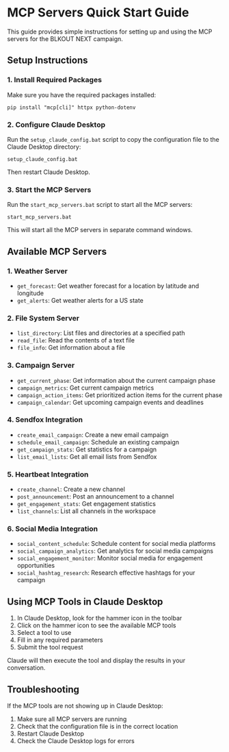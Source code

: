# MCP Servers Quick Start Guide

This guide provides simple instructions for setting up and using the MCP servers for the BLKOUT NEXT campaign.

## Setup Instructions

### 1. Install Required Packages

Make sure you have the required packages installed:

```
pip install "mcp[cli]" httpx python-dotenv
```

### 2. Configure Claude Desktop

Run the `setup_claude_config.bat` script to copy the configuration file to the Claude Desktop directory:

```
setup_claude_config.bat
```

Then restart Claude Desktop.

### 3. Start the MCP Servers

Run the `start_mcp_servers.bat` script to start all the MCP servers:

```
start_mcp_servers.bat
```

This will start all the MCP servers in separate command windows.

## Available MCP Servers

### 1. Weather Server
- `get_forecast`: Get weather forecast for a location by latitude and longitude
- `get_alerts`: Get weather alerts for a US state

### 2. File System Server
- `list_directory`: List files and directories at a specified path
- `read_file`: Read the contents of a text file
- `file_info`: Get information about a file

### 3. Campaign Server
- `get_current_phase`: Get information about the current campaign phase
- `campaign_metrics`: Get current campaign metrics
- `campaign_action_items`: Get prioritized action items for the current phase
- `campaign_calendar`: Get upcoming campaign events and deadlines

### 4. Sendfox Integration
- `create_email_campaign`: Create a new email campaign
- `schedule_email_campaign`: Schedule an existing campaign
- `get_campaign_stats`: Get statistics for a campaign
- `list_email_lists`: Get all email lists from Sendfox

### 5. Heartbeat Integration
- `create_channel`: Create a new channel
- `post_announcement`: Post an announcement to a channel
- `get_engagement_stats`: Get engagement statistics
- `list_channels`: List all channels in the workspace

### 6. Social Media Integration
- `social_content_schedule`: Schedule content for social media platforms
- `social_campaign_analytics`: Get analytics for social media campaigns
- `social_engagement_monitor`: Monitor social media for engagement opportunities
- `social_hashtag_research`: Research effective hashtags for your campaign

## Using MCP Tools in Claude Desktop

1. In Claude Desktop, look for the hammer icon in the toolbar
2. Click on the hammer icon to see the available MCP tools
3. Select a tool to use
4. Fill in any required parameters
5. Submit the tool request

Claude will then execute the tool and display the results in your conversation.

## Troubleshooting

If the MCP tools are not showing up in Claude Desktop:

1. Make sure all MCP servers are running
2. Check that the configuration file is in the correct location
3. Restart Claude Desktop
4. Check the Claude Desktop logs for errors

